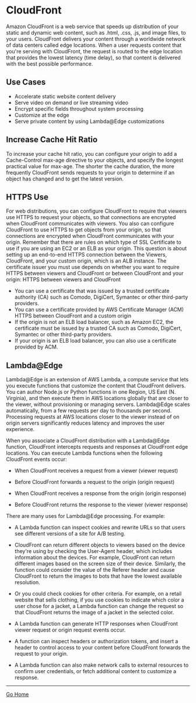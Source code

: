# CloudFront
Amazon CloudFront is a web service that speeds up distribution of your static and dynamic web content, such as .html, .css, .js, and image files, to your users. CloudFront delivers your content through a worldwide network of data centers called edge locations. When a user requests content that you're serving with CloudFront, the request is routed to the edge location that provides the lowest latency (time delay), so that content is delivered with the best possible performance.

## Use Cases
- Accelerate static website content delivery
- Serve video on demand or live streaming video
- Encrypt specific fields throughout system processing
- Customize at the edge
- Serve private content by using Lambda@Edge customizations

## Increase Cache Hit Ratio
To increase your cache hit ratio, you can configure your origin to add a Cache-Control max-age directive to your objects, and specify the longest practical value for max-age. The shorter the cache duration, the more frequently CloudFront sends requests to your origin to determine if an object has changed and to get the latest version. 

## HTTPS Use
For web distributions, you can configure CloudFront to require that viewers use HTTPS to request your objects, so that connections are encrypted when CloudFront communicates with viewers. You also can configure CloudFront to use HTTPS to get objects from your origin, so that connections are encrypted when CloudFront communicates with your origin.
Remember that there are rules on which type of SSL Certificate to use if you are using an EC2 or an ELB as your origin. This question is about setting up an end-to-end HTTPS connection between the Viewers, CloudFront, and your custom origin, which is an ALB instance.
The certificate issuer you must use depends on whether you want to require HTTPS between viewers and CloudFront or between CloudFront and your origin:
HTTPS between viewers and CloudFront
- You can use a certificate that was issued by a trusted certificate authority (CA) such as Comodo, DigiCert, Symantec or other third-party providers.
- You can use a certificate provided by AWS Certificate Manager (ACM)
HTTPS between CloudFront and a custom origin
- If the origin is not an ELB load balancer, such as Amazon EC2, the certificate must be issued by a trusted CA such as Comodo, DigiCert, Symantec or other third-party providers.
- If your origin is an ELB load balancer, you can also use a certificate provided by ACM.

## Lambda@Edge
Lambda@Edge is an extension of AWS Lambda, a compute service that lets you execute functions that customize the content that CloudFront delivers. You can author Node.js or Python functions in one Region, US East (N. Virginia), and then execute them in AWS locations globally that are closer to the viewer, without provisioning or managing servers. Lambda@Edge scales automatically, from a few requests per day to thousands per second. Processing requests at AWS locations closer to the viewer instead of on origin servers significantly reduces latency and improves the user experience.

When you associate a CloudFront distribution with a Lambda@Edge function, CloudFront intercepts requests and responses at CloudFront edge locations. You can execute Lambda functions when the following CloudFront events occur:

- When CloudFront receives a request from a viewer (viewer request)

- Before CloudFront forwards a request to the origin (origin request)

- When CloudFront receives a response from the origin (origin response)

- Before CloudFront returns the response to the viewer (viewer response)

There are many uses for Lambda@Edge processing. For example:

- A Lambda function can inspect cookies and rewrite URLs so that users see different versions of a site for A/B testing.

- CloudFront can return different objects to viewers based on the device they're using by checking the User-Agent header, which includes information about the devices. For example, CloudFront can return different images based on the screen size of their device. Similarly, the function could consider the value of the Referer header and cause CloudFront to return the images to bots that have the lowest available resolution.

- Or you could check cookies for other criteria. For example, on a retail website that sells clothing, if you use cookies to indicate which color a user chose for a jacket, a Lambda function can change the request so that CloudFront returns the image of a jacket in the selected color.

- A Lambda function can generate HTTP responses when CloudFront viewer request or origin request events occur.

- A function can inspect headers or authorization tokens, and insert a header to control access to your content before CloudFront forwards the request to your origin.

- A Lambda function can also make network calls to external resources to confirm user credentials, or fetch additional content to customize a response.

---------------
[Go Home](../README.md)
